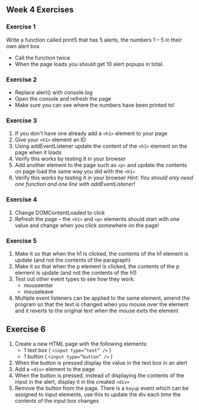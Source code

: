 ## Week 4 Exercises

### Exercise 1
Write a function called print5 that has 5 alerts, the numbers 1 – 5 in their own alert box
* Call the function twice
* When the page loads you should get 10 alert popups in total.

### Exercise 2
* Replace alert() with console.log
* Open the console and refresh the page
* Make sure you can see where the numbers have been printed to!

### Exercise 3
1. If you don't have one already add a `<h1>` element to your page
2. Give your `<h1>` element an ID
3. Using addEventListener update the content of the `<h1>` element on the page when it loads
4. Verify this works by testing it in your browser
5. Add another element to the page such as `<p>` and update the contents on page load the same way you did with the `<h1>`
6. Verify this works by testing it in your browser
_Hint: You should only need one function and one line with addEventListener!_

### Exercise 4
1. Change DOMContentLoaded to click
2. Refresh the page – the `<h1>` and `<p>` elements should start with one value and change when you click somewhere on the page!

### Exercise 5
1. Make it so that when the h1 is clicked, the contents of the h1 element is update (and not the contents of the paragraph)
2. Make it so that when the p element is clicked, the contents of the p element is update (and not the contents of the h1)
3. Test out other event types to see how they work:
	* mouseenter
	* mouseleave
4. Multiple event listeners can be applied to the same element, amend the program so that the text is changed when you mouse over the element and it reverts to the original text when the mouse exits the element

## Exercise 6
1. Create a new HTML page with the following elements:
	* 1 text box ( `<input type=”text” />` )
	* 1 button ( `<input type=”button” />` )
2. When the button is pressed display the value in the text box in an alert
3. Add a `<div>` element to the page
4. When the button is pressed, instead of displaying the contents of the input in the alert, display it in the created `<div>`
5. Remove the button from the page. There is a `keyup` event which can be assigned to input elements, use this to update the div each time the contents of the input box changes